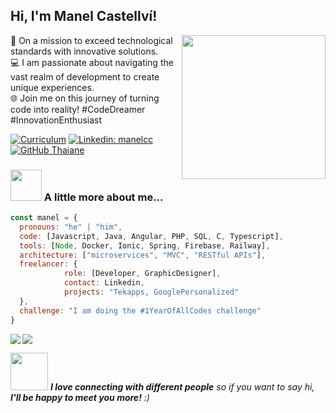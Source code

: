 <h2> Hi, I'm Manel Castellví! </h2>
<img align='right' src="https://whosarghya.netlify.app/content/giphy.gif" width="230">

🚀 On a mission to exceed technological standards with innovative solutions.<br>
💻 I am passionate about navigating the vast realm of development to create unique experiences.<br>
🌐 Join me on this journey of turning code into reality! #CodeDreamer #InnovationEnthusiast <br>

[![Curriculum](https://img.shields.io/badge/Curriculum-Vitae?color=red)](https://manelcc-web.000webhostapp.com/cv.pdf)
[![Linkedin: manelcc](https://img.shields.io/badge/-thaianebraga-blue?style=flat-square&logo=Linkedin&logoColor=white&link=https://www.linkedin.com/in/thaianebraga/)](https://www.linkedin.com/in/manelcc/)
[![GitHub Thaiane](https://img.shields.io/github/followers/12manel123?label=follow&style=social)](https://github.com/12manel123)

### <img src="https://media.giphy.com/media/VgCDAzcKvsR6OM0uWg/giphy.gif" width="50"> A little more about me...  
```javascript
const manel = {
  pronouns: "he" | "him",
  code: [Javascript, Java, Angular, PHP, SQL, C, Typescript],
  tools: [Node, Docker, Ionic, Spring, Firebase, Railway],
  architecture: ["microservices", "MVC", "RESTful APIs"],
  freelancer: {
            role: [Developer, GraphicDesigner],
            contact: Linkedin,
            projects: "Tekapps, GooglePersonalized"
  },
  challenge: "I am doing the #1YearOfAllCodes challenge"
}
```


<p><img align="left" src="https://github-readme-stats.vercel.app/api/top-langs/?username=12manel123&layout=compact&theme=dark"/></p>
<p><img align="center" src="https://github-readme-stats.vercel.app/api?username=12manel123&show_icons=true&theme=dark"/></p>

<img src="https://media.giphy.com/media/mGcNjsfWAjY5AEZNw6/giphy.gif" width="60"> <em><b>I love connecting with different people</b> so if you want to say hi,<b> I'll be happy to meet you more!</b> :)</em>
